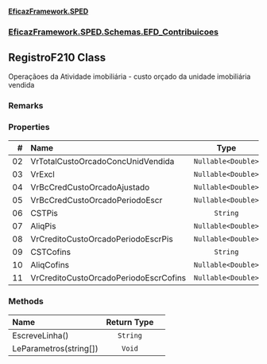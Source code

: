 #### [EficazFramework.SPED](EficazFrameworkSPED.md 'EficazFramework SPED')
### [EficazFramework.SPED.Schemas.EFD_Contribuicoes](EficazFramework.SPED.Schemas.EFD_Contribuicoes.md 'EficazFramework.SPED.Schemas.EFD_Contribuicoes')

## RegistroF210 Class

Operaçãoes da Atividade imobiliária - custo orçado da unidade imobiliária vendida

### Remarks
### Properties

| # | Name | Type | |
| ---: | :--- | :---: | :--- |
| 02 | VrTotalCustoOrcadoConcUnidVendida | `Nullable<Double>` |  |
| 03 | VrExcl | `Nullable<Double>` |  |
| 04 | VrBcCredCustoOrcadoAjustado | `Nullable<Double>` |  |
| 05 | VrBcCredCustoOrcadoPeriodoEscr | `Nullable<Double>` |  |
| 06 | CSTPis | `String` |  |
| 07 | AliqPis | `Nullable<Double>` |  |
| 08 | VrCreditoCustoOrcadoPeriodoEscrPis | `Nullable<Double>` |  |
| 09 | CSTCofins | `String` |  |
| 10 | AliqCofins | `Nullable<Double>` |  |
| 11 | VrCreditoCustoOrcadoPeriodoEscrCofins | `Nullable<Double>` |  |
### Methods

| Name | Return Type | |
| :--- | :---: | :--- |
| EscreveLinha() | `String` |  |
| LeParametros(string[]) | `Void` |  |
